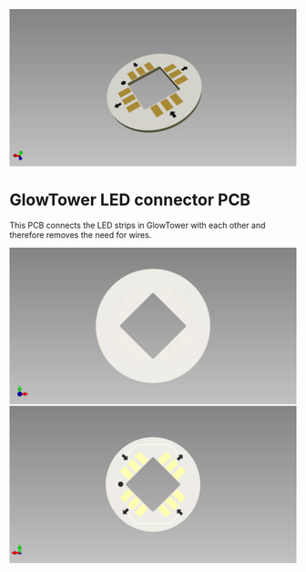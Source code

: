 ![GlowTower_LED_connector_PCB](pcb_3d_model.jpg)


# GlowTower LED connector PCB

This PCB connects the LED strips in GlowTower with each other and therefore removes the need for wires.

![GlowTower_LED_connector_PCB](pcb_front.jpg)
![GlowTower_LED_connector_PCB](pcb_back.jpg)